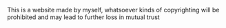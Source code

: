 This is a website made by myself, whatsoever kinds of copyrighting will be prohibited and may lead to further loss in mutual trust
